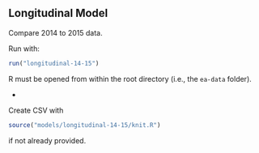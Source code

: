 ## Longitudinal Model

Compare 2014 to 2015 data.

Run with:

```R
run("longitudinal-14-15")
```

R must be opened from within the root directory (i.e., the `ea-data` folder).

-

Create CSV with

```R
source("models/longitudinal-14-15/knit.R")
```

if not already provided.
